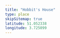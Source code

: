 ```yaml
---
title: "Hobbit's House"
type: place
skipSitemap: true
latitude: 51.052338
longitude: 3.725099
---
```


